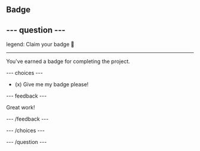 ## Badge

--- question ---
---
legend: Claim your badge 🎉

---

You've earned a badge for completing the project. 

--- choices ---


- (x) Give me my badge please!


 --- feedback ---

Great work!

 --- /feedback ---


--- /choices ---

--- /question ---
